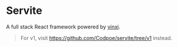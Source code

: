 # Servite

A full stack React framework powered by [vinxi](https://github.com/nksaraf/vinxi).

> For v1, visit https://github.com/Codpoe/servite/tree/v1 instead.
